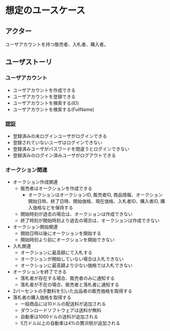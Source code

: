 # 想定のユースケース

## アクター

ユーザアカウントを持つ販売者、入札者、購入者。

## ユーザストーリ

### ユーザアカウント

- ユーザアカウントを作成できる
- ユーザアカウントを登録できる
- ユーザアカウントを検索する(ID)
- ユーザアカウントを検索する(FullName)

### 認証

- 登録済みの未ログインユーザがログインできる
- 登録されていないユーザはログインできない
- 登録済みユーザがパスワードを間違うとログインできない
- 登録済みのログイン済みユーザがログアウトできる

### オークション関連

- オークション作成関連
    - 販売者はオークションを作成できる
        - オークションはオークションID, 販売者ID, 商品情報、オークション開始日時、終了日時、開始価格、現在価格、入札者ID、購入者ID, 購入価格などを保持する
    - 開始時刻が過去の場合は、オークションは作成できない
    - 終了時刻が開始時刻より過去の場合は、オークションは作成できない
- オークション開始関連
    - 開始日時以後にオークションを開始する
    - 開始時刻より前にオークションを開始できない
- 入札関連
 	- オークションに最高額にて入札する
  	- オークションが開始していない場合は入札できない
  	- オークションに最高額より少ない価格では入札できない
- オークションを終了できる
	- 落札者が存在する場合、販売者のみに通知する
	- 落札者が不在の場合、販売者と落札者に通知する
- 2パーセントの手数料を引いた出品者の販売価格を取得する
- 落札者の購入価格を取得する
	- 一般商品には10ドルの配送料が追加される
	- ダウンロードソフトウェアは送料が無料
	- 自動車は1000ドルの送料が追加される
	- 5万ドル以上の自動車は4%の贅沢税が追加される





